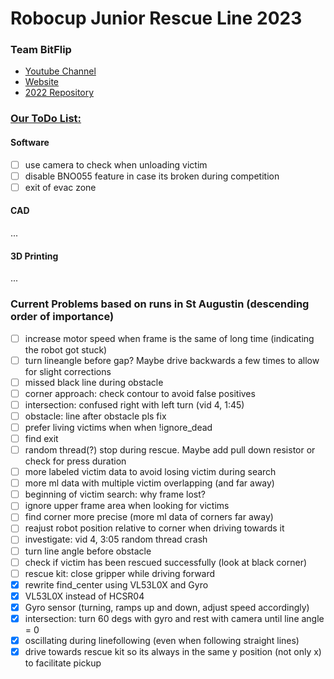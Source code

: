 # Robocup Junior Rescue Line 2023
### Team BitFlip


* [Youtube Channel](https://www.youtube.com/channel/UCC9BH-tkFcYVH9Up8JBV4LQ)
* [Website](http://kraemer123.de/)
* [2022 Repository](https://github.com/saegersven/robocup)

### <u>Our ToDo List:</u>

#### Software

- [ ] use camera to check when unloading victim
- [ ] disable BNO055 feature in case its broken during competition
- [ ] exit of evac zone

#### CAD
...
#### 3D Printing
...
### Current Problems based on runs in St Augustin (descending order of importance)
- [ ] increase motor speed when frame is the same of long time (indicating the robot got stuck)
- [ ] turn lineangle before gap? Maybe drive backwards a few times to allow for slight corrections
- [ ] missed black line during obstacle
- [ ] corner approach: check contour to avoid false positives
- [ ] intersection: confused right with left turn (vid 4, 1:45)
- [ ] obstacle: line after obstacle pls fix
- [ ] prefer living victims when when !ignore_dead 
- [ ] find exit
- [ ] random thread(?) stop during rescue. Maybe add pull down resistor or check for press  duration
- [ ] more labeled victim data to avoid losing victim during search
- [ ] more ml data with multiple victim overlapping (and far away)
- [ ] beginning of victim search: why frame lost?
- [ ] ignore upper frame area when looking for victims
- [ ] find corner more precise (more ml data of corners far away)
- [ ] reajust robot position relative to corner when driving towards it
- [ ] investigate: vid 4, 3:05 random thread crash
- [ ] turn line angle before obstacle
- [ ] check if victim has been rescued successfully (look at black corner)
- [ ] rescue kit: close gripper while driving forward 
- [X] rewrite find_center using VL53L0X and Gyro
- [X] VL53L0X instead of HCSR04
- [X] Gyro sensor (turning, ramps up and down, adjust speed accordingly)
- [X] intersection: turn 60 degs with gyro and rest with camera until line angle = 0
- [X] oscillating during linefollowing (even when following straight lines)
- [X] drive towards rescue kit so its always in the same y position (not only x) to facilitate pickup